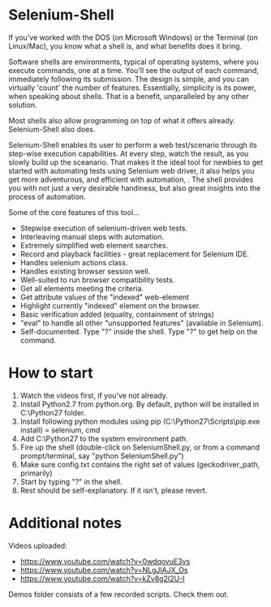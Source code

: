 # Selenium-Shell

If you've worked with the DOS (on Microsoft Windows) or the Terminal (on Linux/Mac), you know what a shell is, and what benefits does it bring.

Software shells are environments, typical of operating systems, where you execute commands, one at a time.  You'll see the output of each command, immediately following its submission.  The design is simple, and you can virtually 'count' the number of features.  Essentially, simplicity is its power, when speaking about shells.  That is a benefit, unparalleled by any other solution.

Most shells also allow programming on top of what it offers already.  Selenium-Shell also does.

Selenium-Shell enables its user to perform a web test/scenario through its step-wise execution capabilities.  At every step, watch the result, as you slowly build up the sceanario.  That makes it the ideal tool for newbies to get started with automating tests using Selenium web driver, it also helps you get more adventurous, and efficient with automation, . The shell provides you with not just a very desirable handiness, but also great insights into the process of automation.

Some of the core features of this tool...

- Stepwise execution of selenium-driven web tests.
- Interleaving manual steps with automation.
- Extremely simplified web element searches.
- Record and playback facilities - great replacement for Selenium IDE.
- Handles selenium actions class.
- Handles existing browser session well.
- Well-suited to run browser compatibility tests.
- Get all elements meeting the criteria.
- Get attribute values of the "indexed" web-element
- Highlight currently "indexed" element on the browser.
- Basic verification added (equality, containment of strings)
- "eval" to handle all other "unsupported features" (available in Selenium).
- Self-documented.  Type "?" inside the shell.  Type "?<command>" to get help on the command.

How to start
=========

1.  Watch the videos first, if you've not already.  
2.  Install Python2.7 from python.org.  By default, python will be installed in C:\Python27 folder.
3.  Install following python modules using pip (C:\Python27\Scripts\pip.exe install) = selenium, cmd
4.  Add C:\Python27 to the system environment path.
5. Fire up the shell (double-click on SeleniumShell.py, or from a command prompt/terminal, say "python SeleniumShell.py")
6.  Make sure config.txt contains the right set of values (geckodriver_path, primarily)
7.  Start by typing "?" in the shell.
8.  Rest should be self-explanatory.  If it isn't, please revert.

Additional notes
==============
Videos uploaded:

- https://www.youtube.com/watch?v=0wdqovuE3vs
- https://www.youtube.com/watch?v=NLgJlAJX_Os
- https://www.youtube.com/watch?v=kZv8g2I2U-I

Demos folder consists of a few recorded scripts.  Check them out.
